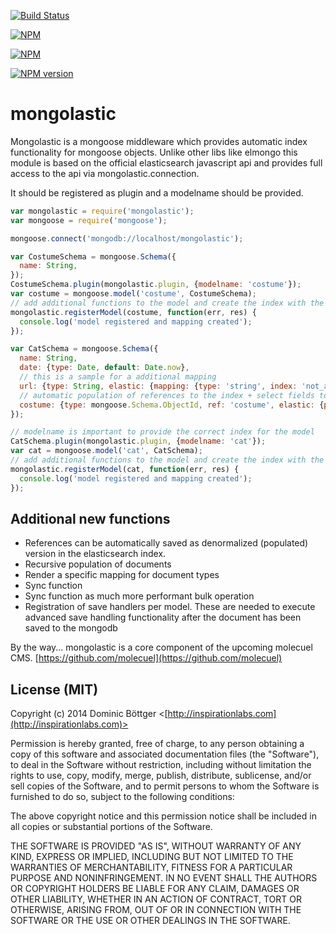 [![Build Status](https://travis-ci.org/inspirationlabs/mongolastic.svg?branch=master)](https://travis-ci.org/inspirationlabs/mongolastic)

[![NPM](https://nodei.co/npm-dl/mongolastic.png?months=1)](https://nodei.co/npm/mongolastic/)

[![NPM](https://nodei.co/npm/mongolastic.png?downloads=true&stars=true)](https://nodei.co/npm/mongolastic/)

[![NPM version](https://badge.fury.io/js/mongolastic@2x.png)](http://badge.fury.io/js/mongolastic)

mongolastic
===========

Mongolastic is a mongoose middleware which provides automatic index functionality for mongoose objects. Unlike other libs like elmongo this module is based on the official elasticsearch javascript api and provides full access to the api via mongolastic.connection.

It should be registered as plugin and a modelname should be provided.

```js
var mongolastic = require('mongolastic');
var mongoose = require('mongoose');

mongoose.connect('mongodb://localhost/mongolastic');

var CostumeSchema = mongoose.Schema({
  name: String,
});
CostumeSchema.plugin(mongolastic.plugin, {modelname: 'costume'});
var costume = mongoose.model('costume', CostumeSchema);
// add additional functions to the model and create the index with the mapping
mongolastic.registerModel(costume, function(err, res) {
  console.log('model registered and mapping created');
});

var CatSchema = mongoose.Schema({
  name: String,
  date: {type: Date, default: Date.now},
  // this is a sample for a additional mapping
  url: {type: String, elastic: {mapping: {type: 'string', index: 'not_analyzed'}}},
  // automatic population of references to the index + select fields to populate
  costume: {type: mongoose.Schema.ObjectId, ref: 'costume', elastic: {popfields: 'name'}}
});

// modelname is important to provide the correct index for the model
CatSchema.plugin(mongolastic.plugin, {modelname: 'cat'});
var cat = mongoose.model('cat', CatSchema);
// add additional functions to the model and create the index with the mapping
mongolastic.registerModel(cat, function(err, res) {
  console.log('model registered and mapping created');
});
```

## Additional new functions
- References can be automatically saved as denormalized (populated) version in the elasticsearch index.
- Recursive population of documents
- Render a specific mapping for document types
- Sync function
- Sync function as much more performant bulk operation
- Registration of save handlers per model. These are needed to execute advanced save handling functionality after the document has been saved to the mongodb

By the way... mongolastic is a core component of the upcoming molecuel CMS. [https://github.com/molecuel](https://github.com/molecuel)

## License (MIT)

Copyright (c) 2014 Dominic Böttger <[http://inspirationlabs.com](http://inspirationlabs.com)>

Permission is hereby granted, free of charge, to any person obtaining a copy
of this software and associated documentation files (the "Software"), to deal
in the Software without restriction, including without limitation the rights
to use, copy, modify, merge, publish, distribute, sublicense, and/or sell
copies of the Software, and to permit persons to whom the Software is
furnished to do so, subject to the following conditions:

The above copyright notice and this permission notice shall be included in
all copies or substantial portions of the Software.

THE SOFTWARE IS PROVIDED "AS IS", WITHOUT WARRANTY OF ANY KIND, EXPRESS OR
IMPLIED, INCLUDING BUT NOT LIMITED TO THE WARRANTIES OF MERCHANTABILITY,
FITNESS FOR A PARTICULAR PURPOSE AND NONINFRINGEMENT. IN NO EVENT SHALL THE
AUTHORS OR COPYRIGHT HOLDERS BE LIABLE FOR ANY CLAIM, DAMAGES OR OTHER
LIABILITY, WHETHER IN AN ACTION OF CONTRACT, TORT OR OTHERWISE, ARISING FROM, OUT OF OR IN CONNECTION WITH THE SOFTWARE OR THE USE OR OTHER DEALINGS IN THE SOFTWARE.
